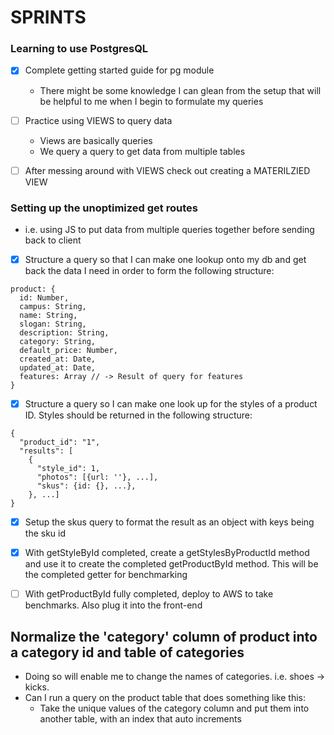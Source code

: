 # SPRINTS

### Learning to use PostgresQL
- [x] Complete getting started guide for pg module
  - There might be some knowledge I can glean from the setup that will be helpful to me when I begin to formulate my queries

- [ ] Practice using VIEWS to query data
  - Views are basically queries
  - We query a query to get data from multiple tables

- [ ] After messing around with VIEWS check out creating a MATERILZIED VIEW

### Setting up the unoptimized get routes
- i.e. using JS to put data from multiple queries together before sending back to client

- [x] Structure a query so that I can make one lookup onto my db and get back the data I need in order to form the following structure:
```
product: {
  id: Number,
  campus: String,
  name: String,
  slogan: String,
  description: String,
  category: String,
  default_price: Number,
  created_at: Date,
  updated_at: Date,
  features: Array // -> Result of query for features
}
```

- [x] Structure a query so I can make one look up for the styles of a product ID. Styles should be returned in the following structure:
```
{
  "product_id": "1",
  "results": [
    {
      "style_id": 1,
      "photos": [{url: ''}, ...],
      "skus": {id: {}, ...},
    }, ...]
}
```

- [x] Setup the skus query to format the result as an object with keys being the sku id

- [x] With getStyleById completed, create a getStylesByProductId method and use it to create the completed getProductById method. This will be the completed getter for benchmarking

- [ ] With getProductById fully completed, deploy to AWS to take benchmarks. Also plug it into the front-end


## Normalize the 'category' column of product into a category id and table of categories
- Doing so will enable me to change the names of categories. i.e. shoes -> kicks.
- Can I run a query on the product table that does something like this:
  - Take the unique values of the category column and put them into another table, with an index that auto increments

